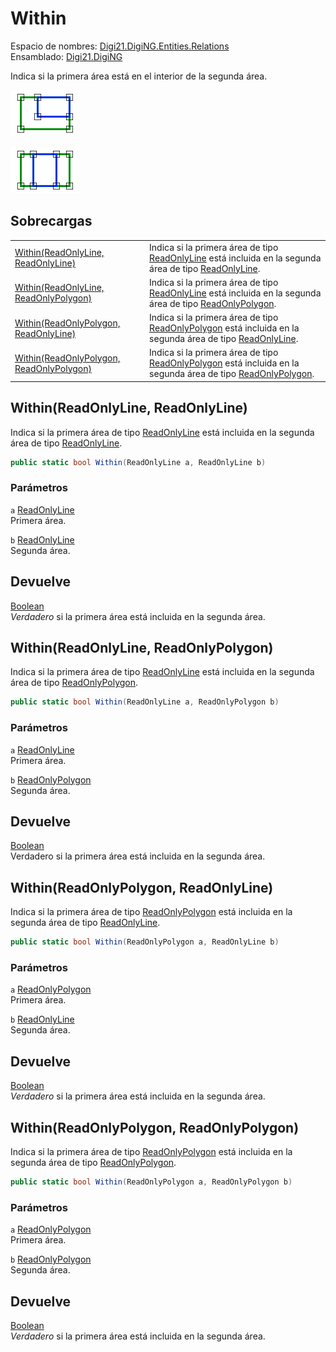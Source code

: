 # Within

Espacio de nombres: [Digi21.DigiNG.Entities.Relations](../../../)  
Ensamblado: [Digi21.DigiNG](../../../../)

Indica si la primera área está en el interior de la segunda área.

![&#xC1;rea dentro de &#xE1;rea](../../../../../../../../../.gitbook/assets/areaincluyearea2.png)

![&#xC1;rea dentro de &#xE1;rea](../../../../../../../../../.gitbook/assets/areaincluyearea3.png)

## Sobrecargas

|  |  |
| :--- | :--- |
| [Within\(ReadOnlyLine, ReadOnlyLine\)](within.md#within-readonlyline-readonlyline) | Indica si la primera área de tipo [ReadOnlyLine](../../../../digi21.diging.entities/clases/readonlyline/) está incluida en la segunda área de tipo [ReadOnlyLine](../../../../digi21.diging.entities/clases/readonlyline/). |
| [Within\(ReadOnlyLine, ReadOnlyPolygon\)](within.md#within-readonlyline-readonlypolygon) | Indica si la primera área de tipo [ReadOnlyLine](../../../../digi21.diging.entities/clases/readonlyline/) está incluida en la segunda área de tipo [ReadOnlyPolygon](../../../../digi21.diging.entities/clases/readonlypolygon/). |
| [Within\(ReadOnlyPolygon, ReadOnlyLine\)](within.md#within-readonlypolygon-readonlyline) | Indica si la primera área de tipo [ReadOnlyPolygon](../../../../digi21.diging.entities/clases/readonlypolygon/) está incluida en la segunda área de tipo [ReadOnlyLine](../../../../digi21.diging.entities/clases/readonlyline/). |
| [Within\(ReadOnlyPolygon, ReadOnlyPolygon\)](within.md#within-readonlypolygon-readonlypolygon) | Indica si la primera área de tipo [ReadOnlyPolygon](../../../../digi21.diging.entities/clases/readonlypolygon/) está incluida en la segunda área de tipo [ReadOnlyPolygon](../../../../digi21.diging.entities/clases/readonlypolygon/). |

## Within\(ReadOnlyLine, ReadOnlyLine\)

Indica si la primera área de tipo [ReadOnlyLine](../../../../digi21.diging.entities/clases/readonlyline/) está incluida en la segunda área de tipo [ReadOnlyLine](../../../../digi21.diging.entities/clases/readonlyline/).

```csharp
public static bool Within(ReadOnlyLine a, ReadOnlyLine b)
```

### Parámetros

`a` [ReadOnlyLine](../../../../digi21.diging.entities/clases/readonlyline/)  
Primera área.

`b` [ReadOnlyLine](../../../../digi21.diging.entities/clases/readonlyline/)  
Segunda área.

## Devuelve

[Boolean](https://docs.microsoft.com/en-us/dotnet/api/system.boolean?view=net-5.0)  
_Verdadero_ si la primera área está incluida en la segunda área.

## Within\(ReadOnlyLine, ReadOnlyPolygon\)

Indica si la primera área de tipo [ReadOnlyLine](../../../../digi21.diging.entities/clases/readonlyline/) está incluida en la segunda área de tipo [ReadOnlyPolygon](../../../../digi21.diging.entities/clases/readonlypolygon/).

```csharp
public static bool Within(ReadOnlyLine a, ReadOnlyPolygon b)
```

### Parámetros

`a` [ReadOnlyLine](../../../../digi21.diging.entities/clases/readonlyline/)  
Primera área.

`b` [ReadOnlyPolygon](../../../../digi21.diging.entities/clases/readonlypolygon/)  
Segunda área.

## Devuelve

[Boolean](https://docs.microsoft.com/en-us/dotnet/api/system.boolean?view=net-5.0)  
Verdadero si la primera área está incluida en la segunda área.

## Within\(ReadOnlyPolygon, ReadOnlyLine\)

Indica si la primera área de tipo [ReadOnlyPolygon](../../../../digi21.diging.entities/clases/readonlypolygon/) está incluida en la segunda área de tipo [ReadOnlyLine](../../../../digi21.diging.entities/clases/readonlyline/).

```csharp
public static bool Within(ReadOnlyPolygon a, ReadOnlyLine b)
```

### Parámetros

`a` [ReadOnlyPolygon](../../../../digi21.diging.entities/clases/readonlypolygon/)  
Primera área.

`b` [ReadOnlyLine](../../../../digi21.diging.entities/clases/readonlyline/)  
Segunda área.

## Devuelve

[Boolean](https://docs.microsoft.com/en-us/dotnet/api/system.boolean?view=net-5.0)  
_Verdadero_ si la primera área está incluida en la segunda área.

## Within\(ReadOnlyPolygon, ReadOnlyPolygon\)

Indica si la primera área de tipo [ReadOnlyPolygon](../../../../digi21.diging.entities/clases/readonlypolygon/) está incluida en la segunda área de tipo [ReadOnlyPolygon](../../../../digi21.diging.entities/clases/readonlypolygon/).

```csharp
public static bool Within(ReadOnlyPolygon a, ReadOnlyPolygon b)
```

### Parámetros

`a` [ReadOnlyPolygon](../../../../digi21.diging.entities/clases/readonlypolygon/)  
Primera área.

`b` [ReadOnlyPolygon](../../../../digi21.diging.entities/clases/readonlypolygon/)  
Segunda área.

## Devuelve

[Boolean](https://docs.microsoft.com/en-us/dotnet/api/system.boolean?view=net-5.0)  
_Verdadero_ si la primera área está incluida en la segunda área.

